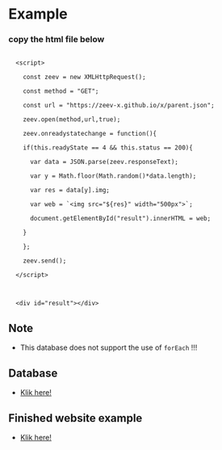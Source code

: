 # Example

### copy the html file below

```

  <script>

    const zeev = new XMLHttpRequest();

    const method = "GET";

    const url = "https://zeev-x.github.io/x/parent.json";

    zeev.open(method,url,true);

    zeev.onreadystatechange = function(){

    if(this.readyState == 4 && this.status == 200){

      var data = JSON.parse(zeev.responseText);

      var y = Math.floor(Math.random()*data.length);

      var res = data[y].img;

      var web = `<img src="${res}" width="500px">`;

      document.getElementById("result").innerHTML = web;

    }

    };

    zeev.send();

  </script>

    

  <div id="result"></div>

```

## Note 

* This database does not support the use of  ``` forEach ```  !!!

## Database 

* [Klik here!](https://zeev-x.github.io/x/parent.json)

## Finished website example

* [Klik here!](https://zeev-x.github.io/x/example/index.html)
